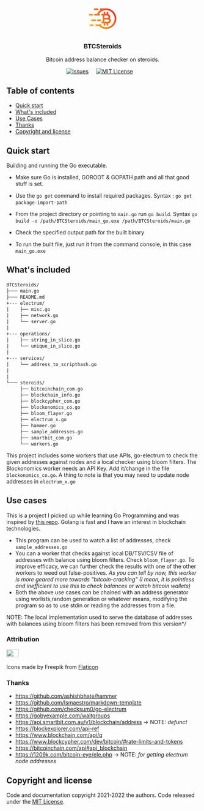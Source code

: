 <p align="center">
  <a href="https://github.com/xylevy/BTCSteroids/">
    <img src="images/logo.png" alt="Logo" width=72 height=72>
  </a>

  <h3 align="center">BTCSteroids</h3>

  <p align="center">
    Bitcoin address balance checker on steroids.

  </p>
  
<!--   
[<h1 align='center'>
	[![Issues][issues-shield]][issues-url]
	[![MIT License][license-shield]][license-url]
</h1> -->

<div align="center">

  <a href="">[![Issues][issues-shield]][issues-url]&nbsp;&nbsp;&nbsp;&nbsp;</a>
  <a href="">[![MIT License][license-shield]][license-url]&nbsp;&nbsp;&nbsp;&nbsp;</a>
	
</div>
  

## Table of contents

- [Quick start](#quick-start)
- [What's included](#whats-included)
- [Use Cases](#use-cases)
- [Thanks](#thanks)
- [Copyright and license](#copyright-and-license)


## Quick start

Building and running the Go executable.

- Make sure Go is installed, GOROOT & GOPATH path and all that good stuff is set.

- Use the ```go get``` command to install required packages. Syntax : ```go get package-import-path```

- From the project directory or pointing to ```main.go``` run ```go build```. Syntax ```go build -o /path/BTCSteroids/main_go.exe /path/BTCSteroids/main.go```

- Check the specified output path for the built binary

- To run the built file, just run it from the command console, in this case ```main_go.exe```  


## What's included



```text
BTCSteroids/
├─── main.go
├─── README.md
+--- electrum/
|    ├── misc.go
|	 ├── network.go
|    └── server.go
|
+--- operations/  
|    ├── string_in_slice.go
|    └── unique_in_slice.go
|
+--- services/
|	 └── address_to_scripthash.go
| 
|
└─── steroids/
	 ├── bitcoinchain_com.go
	 ├── blockchain_info.go
	 ├── blockcypher_com.go
	 ├── blockonomics_co.go
	 ├── bloom_flayer.go
	 ├── electrum_x.go
	 ├── hammer.go
	 ├── sample_addresses.go
	 ├── smartbit_com.go
	 └── workers.go
```
This project includes some workers that use APIs, go-electrum to check the given addresses against nodes and a local checker using bloom filters. The Blockonomics worker  needs an API Key. Add it/change in the file ```blockonomics_co.go```.
A thing to note is that you may need to update node addresses in ```electrum_x.go```


## Use cases
This is a project I picked up while learning Go Programming and was inspired by [this repo](https://github.com/ashishbhate/hammer). Golang is fast and I have an interest in blockchain technologies.
- This program can be used to watch a list of addresses, check ```sample_addresses.go``` 
- You can a worker that checks against local DB/TSV/CSV file of addresses with balance using bloom filters. Check ```bloom_flayer.go```. To improve efficacy, we can further check the results with one of the other workers to weed out false-positives.
*As you  can tell by now, this worker is more geared more towards "bitcoin-cracking" (I mean, it is pointless and inefficient to use this to check balances or watch bitcoin wallets)* 
- Both the above use cases can be chained with an address generator using worlists,random generation or whatever means, modifying the program so as to use stdin or reading the addresses from a file.

NOTE: The local implementation used to serve the database of addresses with balances using bloom filters has been removed from this version*/

### Attribution

<img src="https://media.flaticon.com/dist/min/img/logo/flaticon_negative.svg" width=25% height=25%>

Icons made by Freepik from [Flaticon](https://www.flaticon.com)

### Thanks
- https://github.com/ashishbhate/hammer
- https://github.com/Ismaestro/markdown-template
- https://github.com/checksum0/go-electrum
- https://gobyexample.com/waitgroups
- https://api.smartbit.com.au/v1/blockchain/address -> NOTE: *defunct*
- https://blockexplorer.com/api-ref
- https://www.blockchain.com/api/q
- https://www.blockcypher.com/dev/bitcoin/#rate-limits-and-tokens
- https://bitcoinchain.com/api#api_blockchain
- https://1209k.com/bitcoin-eye/ele.php -> NOTE: *for getting electrum node addresses*




## Copyright and license

Code and documentation copyright 2021-2022 the authors.
Code released under the [MIT License](https://github.com/xylevy/BTCSteroids/blob/master/LICENSE).

[issues-shield]: https://img.shields.io/github/issues/xylevy/BTCSteroids.svg?style=for-the-badge
[issues-url]: https://github.com/xylevy/BTCSteroids/issues
[license-shield]: https://img.shields.io/github/license/xylevy/BTCSteroids.svg?style=for-the-badge
[license-url]: https://github.com/xylevy/BTCSteroids/blob/master/LICENSE

